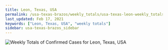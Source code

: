 ```yaml
---
title: Leon, Texas, USA
permalink: /usa-texas-brazos/weekly_totals/usa-texas-leon-weekly_totals.html
last_updated: Feb 17, 2021
keywords: ["Leon, Texas, USA", "weekly totals"]
sidebar: usa-texas-brazos_sidebar
---
```


![Weekly Totals of Confirmed Cases for Leon, Texas, USA](/covid_tracker/images/graphs/usa-texas-leon-weekly_totals_graph.png)
